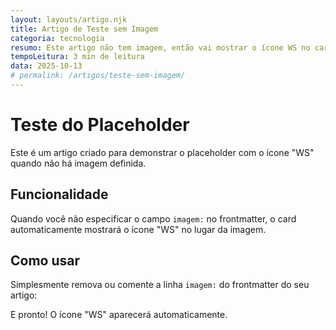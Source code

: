 ```yaml
---
layout: layouts/artigo.njk
title: Artigo de Teste sem Imagem
categoria: tecnologia
resumo: Este artigo não tem imagem, então vai mostrar o ícone WS no card.
tempoLeitura: 3 min de leitura
data: 2025-10-13
# permalink: /artigos/teste-sem-imagem/
---
```

# Teste do Placeholder

Este é um artigo criado para demonstrar o placeholder com o ícone "WS" quando não há imagem definida.

## Funcionalidade

Quando você não especificar o campo `imagem:` no frontmatter, o card automaticamente mostrará o ícone "WS" no lugar da imagem.

## Como usar

Simplesmente remova ou comente a linha `imagem:` do frontmatter do seu artigo:

 
E pronto! O ícone "WS" aparecerá automaticamente.
